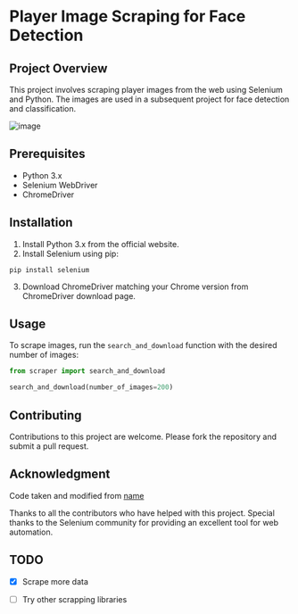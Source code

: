# Player Image Scraping for Face Detection

## Project Overview
This project involves scraping player images from the web using Selenium and Python. The images are used in a subsequent project for face detection and classification.

![image](https://github.com/zakk7/Face_recognition_classification/assets/110348449/65c9a5b4-83ba-4b5f-8ef0-90e34771908d)


## Prerequisites
- Python 3.x
- Selenium WebDriver
- ChromeDriver

## Installation
1. Install Python 3.x from the official website.
2. Install Selenium using pip:

```pip install selenium ```

3. Download ChromeDriver matching your Chrome version from ChromeDriver download page.

## Usage
To scrape images, run the `search_and_download` function with the desired number of images:

```python
from scraper import search_and_download

search_and_download(number_of_images=200)
```

## Contributing
Contributions to this project are welcome. Please fork the repository and submit a pull request.



## Acknowledgment
Code taken and modified from [name](url)

Thanks to all the contributors who have helped with this project.
Special thanks to the Selenium community for providing an excellent tool for web automation.

## TODO
- [x] Scrape more data
- [ ] Try other scrapping libraries


